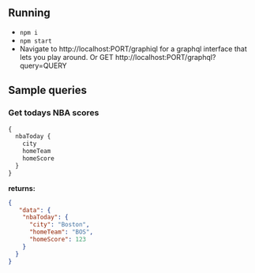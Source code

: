 ## Running

* `npm i`
* `npm start`
* Navigate to http://localhost:PORT/graphiql for a graphql interface that lets you play around. Or GET http://localhost:PORT/graphql?query=QUERY

## Sample  queries

### Get todays NBA scores

```graphql
{
  nbaToday {
    city
    homeTeam
    homeScore
  }
}
```
**returns:**
```json
{
   "data": {
    "nbaToday": {
      "city": "Boston",
      "homeTeam": "BOS",
      "homeScore": 123
    }
  }
}
```
